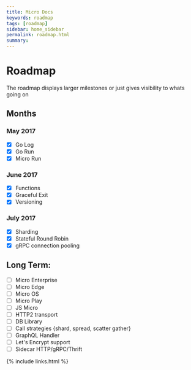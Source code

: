 ```yaml
---
title: Micro Docs
keywords: roadmap
tags: [roadmap]
sidebar: home_sidebar
permalink: roadmap.html
summary: 
---
```


# Roadmap

The roadmap displays larger milestones or just gives visibility to whats going on

## Months

### May 2017

- [x] Go Log
- [x] Go Run
- [x] Micro Run

### June 2017

- [x] Functions
- [x] Graceful Exit
- [x] Versioning

### July 2017

- [x] Sharding
- [x] Stateful Round Robin
- [x] gRPC connection pooling 

## Long Term:
- [ ] Micro Enterprise
- [ ] Micro Edge
- [ ] Micro OS
- [ ] Micro Play
- [ ] JS Micro
- [ ] HTTP2 transport
- [ ] DB Library
- [ ] Call strategies {shard, spread, scatter gather}
- [ ] GraphQL Handler
- [ ] Let's Encrypt support
- [ ] Sidecar HTTP/gRPC/Thrift

{% include links.html %}
